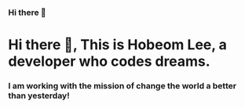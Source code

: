 ### Hi there 👋

<h1 align="left">Hi there 👋, This is Hobeom Lee, a developer who codes dreams. </h1>
<h3 align="left">I am working with the mission of change the world a better than yesterday!</h3>


<!--
**lheoe721/lheoe721** is a ✨ _special_ ✨ repository because its `README.md` (this file) appears on your GitHub profile.

Here are some ideas to get you started:

- 🔭 I’m currently working on ...
- 🌱 I’m currently learning ...
- 👯 I’m looking to collaborate on ...
- 🤔 I’m looking for help with ...
- 💬 Ask me about ...
- 📫 How to reach me: ...
- 😄 Pronouns: ...
- ⚡ Fun fact: ...
-->
